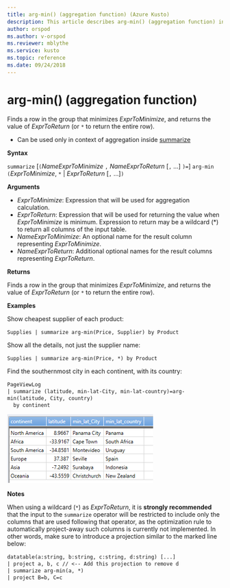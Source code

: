 ```yaml
---
title: arg-min() (aggregation function) (Azure Kusto)
description: This article describes arg-min() (aggregation function) in Azure Kusto.
author: orspod
ms.author: v-orspod
ms.reviewer: mblythe
ms.service: kusto
ms.topic: reference
ms.date: 09/24/2018
---
```

# arg-min() (aggregation function)

Finds a row in the group that minimizes *ExprToMinimize*, and returns the value of *ExprToReturn* (or `*` to return the entire row).

* Can be used only in context of aggregation inside [summarize](summarizeoperator.md)

**Syntax**

`summarize` [`(`*NameExprToMinimize* `,` *NameExprToReturn* [`,` ...] `)=`] `arg-min` `(`*ExprToMinimize*, `*` | *ExprToReturn*  [`,` ...]`)`

**Arguments**

* *ExprToMinimize*: Expression that will be used for aggregation calculation. 
* *ExprToReturn*: Expression that will be used for returning the value when *ExprToMinimize* is
  minimum. Expression to return may be a wildcard (*) to return all columns of the input table.
* *NameExprToMinimize*: An optional name for the result column representing *ExprToMinimize*.
* *NameExprToReturn*: Additional optional names for the result columns representing *ExprToReturn*.

**Returns**

Finds a row in the group that minimizes *ExprToMinimize*, and returns the value of *ExprToReturn* (or `*` to return the entire row).

**Examples**

Show cheapest supplier of each product:

    Supplies | summarize arg-min(Price, Supplier) by Product

Show all the details, not just the supplier name:

    Supplies | summarize arg-min(Price, *) by Product

Find the southernmost city in each continent, with its country:

    PageViewLog 
    | summarize (latitude, min-lat-City, min-lat-country)=arg-min(latitude, City, country) 
      by continent

![](./images/aggregations/argmin.png)
 
 **Notes**

When using a wildcard (`*`) as *ExprToReturn*, it is **strongly recommended** that
the input to the `summarize` operator will be restricted to include only the columns
that are used following that operator, as the optimization rule to automatically 
project-away such columns is currently not implemented. In other words, make sure
to introduce a projection similar to the marked line below:

```kusto
datatable(a:string, b:string, c:string, d:string) [...]
| project a, b, c // <-- Add this projection to remove d
| summarize arg-min(a, *)
| project B=b, C=c
```